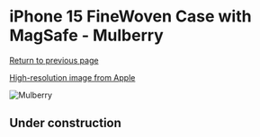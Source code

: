 # iPhone 15 FineWoven Case with MagSafe - Mulberry

[Return to previous page](/iphone_15)

[High-resolution image from Apple](https://store.storeimages.cdn-apple.com/8756/as-images.apple.com/is/MT3E3?wid=4500&hei=4500&fmt=png)

<div style="width: 500px"><img src="/everyphone/MT3E3.png" alt="Mulberry"></div>

## Under construction
